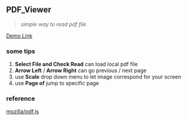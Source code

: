 ## PDF_Viewer
> *simple way to read pdf file*

[Demo Link](https://mix-liten.github.io/pdf_viewer/)

### some tips
1. **Select File and Check Read** can load local pdf file
2. **Arrow Left** / **Arrow Right** can go previous / next page
3. use **Scale** drop down menu to let image correspond for your screen
4. use **Page of** jump to specific page

### reference
[mozilla/pdf.js](https://github.com/mozilla/pdf.js/)
